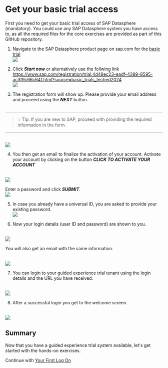 # Get your basic trial access 

First you need to get your basic trial access of SAP Datasphere (mandatory). You could use any SAP Datasphere system you have access to, as all the required files for the core exercises are provided as part of this GitHub repository. 

1.	Navigate to the SAP Datasphere product page on sap.com for the [basic trial](https://www.sap.com/registration/trial.4d48ec23-eadf-4399-8595-ac3f9c66c64f.html?source=basic_trials_teched2024)
<br>  ![](images/01_DWC-product_page.png)

2.  Click ***Start now*** or alternatively use the follwing link <br>https://www.sap.com/registration/trial.4d48ec23-eadf-4399-8595-ac3f9c66c64f.html?source=basic_trials_teched2024
<br>![](images/02_DWC_guided_experience.png)

3.  The registration form will show up. Please provide your email address and proceed using the ***NEXT*** button.<br><br>

---

> :bulb: Tip: If you are new to SAP, proceed with providing the required information in the form. 

---

<br>![](images/03_DWC_trial_reg_form.png)

4.  You then get an email to finalize the activation of your account. Activate your account by clicking on the button ***CLICK TO ACTIVATE YOUR ACCOUNT***

<br>![](images/04_DWC_finalize_account_email.png)
  
  Enter a password and click ***SUBMIT***.
  <br>![](images/05_DWC_finalize_account.png)
  
5.  In case you already have a universal ID, you are asked to provide your existing password.
<br>![](images/07_Universal_ID_PW.png)

6.  Now your login details (user ID and password) are shown to you. 

<br>![](images/08_DWC_Welcome_trial_message.png)

  You will also get an email with the same information.

<br>![](images/09_DWC_welcome_trial_email.png)

7.  You can login to your guided experience trial tenant using the login details and the URL you have received.

<br>![](images/10_DWC_trial_login.png)

8.  After a successful login you get to the welcome screen.

<br>![](images/11_DWC_WelcomeScreen.png)

## Summary

Now that you have a guided experience trial system available, let's get started with the hands-on exercises.

Continue with [Your First Log On](../ex00/README_FirstLogon.md)
